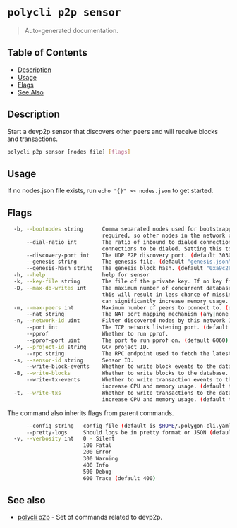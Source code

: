 # `polycli p2p sensor`

> Auto-generated documentation.

## Table of Contents

- [Description](#description)
- [Usage](#usage)
- [Flags](#flags)
- [See Also](#see-also)

## Description

Start a devp2p sensor that discovers other peers and will receive blocks and transactions.

```bash
polycli p2p sensor [nodes file] [flags]
```

## Usage

If no nodes.json file exists, run `echo "{}" >> nodes.json` to get started.
## Flags

```bash
  -b, --bootnodes string      Comma separated nodes used for bootstrapping. At least one bootnode is
                              required, so other nodes in the network can discover each other.
      --dial-ratio int        The ratio of inbound to dialed connections. A dial ratio of 2 allows 1/2 of
                              connections to be dialed. Setting this to 0 defaults it to 3.
      --discovery-port int    The UDP P2P discovery port. (default 30303)
      --genesis string        The genesis file. (default "genesis.json")
      --genesis-hash string   The genesis block hash. (default "0xa9c28ce2141b56c474f1dc504bee9b01eb1bd7d1a507580d5519d4437a97de1b")
  -h, --help                  help for sensor
  -k, --key-file string       The file of the private key. If no key file is found then a key file will be generated.
  -D, --max-db-writes int     The maximum number of concurrent database writes to perform. Increasing
                              this will result in less chance of missing data (i.e. broken pipes) but
                              can significantly increase memory usage. (default 10000)
  -m, --max-peers int         Maximum number of peers to connect to. (default 200)
      --nat string            The NAT port mapping mechanism (any|none|upnp|pmp|pmp:<IP>|extip:<IP>). (default "any")
  -n, --network-id uint       Filter discovered nodes by this network ID.
      --port int              The TCP network listening port. (default 30303)
      --pprof                 Whether to run pprof.
      --pprof-port uint       The port to run pprof on. (default 6060)
  -P, --project-id string     GCP project ID.
      --rpc string            The RPC endpoint used to fetch the latest block. (default "https://polygon-rpc.com")
  -s, --sensor-id string      Sensor ID.
      --write-block-events    Whether to write block events to the database. (default true)
  -B, --write-blocks          Whether to write blocks to the database. (default true)
      --write-tx-events       Whether to write transaction events to the database. This option could significantly
                              increase CPU and memory usage. (default true)
  -t, --write-txs             Whether to write transactions to the database. This option could significantly
                              increase CPU and memory usage. (default true)
```

The command also inherits flags from parent commands.

```bash
      --config string   config file (default is $HOME/.polygon-cli.yaml)
      --pretty-logs     Should logs be in pretty format or JSON (default true)
  -v, --verbosity int   0 - Silent
                        100 Fatal
                        200 Error
                        300 Warning
                        400 Info
                        500 Debug
                        600 Trace (default 400)
```

## See also

- [polycli p2p](polycli_p2p.md) - Set of commands related to devp2p.
